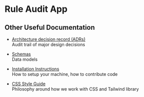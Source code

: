 # Rule Audit App

## Other Useful Documentation

* [Architecture decision record (ADRs)](docs/adr)  
  Audit trail of major design decisions

* [Schemas](docs/schema)  
  Data models

* [Installation Instructions](CONTRIBUTING)  
  How to setup your machine, how to contribute code

* [CSS Style Guide](CONTRIBUTING-STYLE-GUIDE)  
  Philosophy around how we work with CSS and Tailwind library